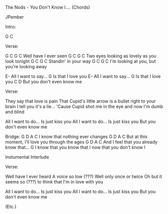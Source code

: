 The Nods - You Don't Know I.... (Chords)


JPember


Intro:

G C


Verse:

G             C      G   C
  Well have I ever seen
G            C         G             C
  Two eyes looking as lovely as you look tonight
G          C        G   C
  Standin' in your way
     G          C                G       C
I'm looking at you, but you're looking away

E-
  All I want to say...
           G
Is that I love you
E-
  All I want to say...
           G
Is that I love you
         C           D
But you don't even know me


Verse:

They say that love is pain
That Cupid's little arrow is a bullet right to your brain
I tell you it's a lie...
'Cause Cupid shot me in the eye and now I'm dumb and blind

All I want to do...
Is just kiss you
All I want to do...
Is just kiss you
But you don't even know me


Bridge:
G     D        A             C
  I know that nothing ever changes
G              D            A                   C
  But at this moment, I'll love you through the ages
G         D        A            C
  And I feel that you already know that...
G
I know that you know that I now that you don't know I


Instumental Interlude

Verse:

Well have I ever heard
A voice so low (???)
Well only once or twice
Oh but it seems so (???) to think that I'm in love with you

All I want to do...
Is just kiss you
All I want to do...
Is just kiss you
But you don't even know me

(Etc.)